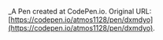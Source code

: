  _A Pen created at CodePen.io. Original URL: [https://codepen.io/atmos1128/pen/dxmdyo](https://codepen.io/atmos1128/pen/dxmdyo).

 